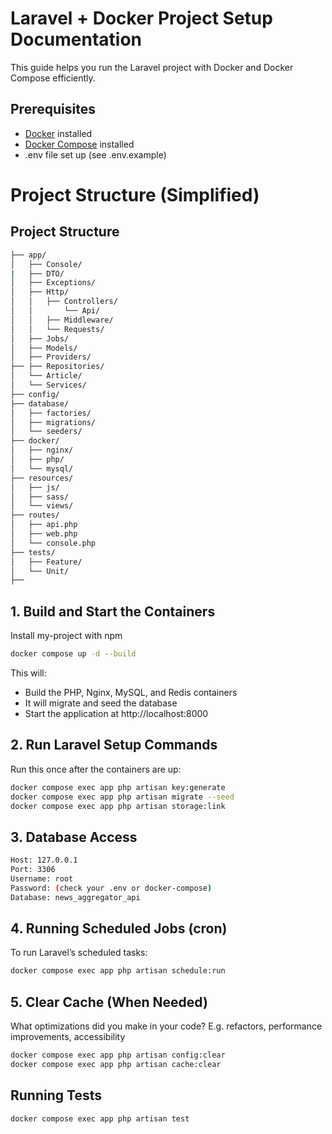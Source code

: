 
# Laravel + Docker Project Setup Documentation

This guide helps you run the Laravel project with Docker and Docker Compose efficiently.

## Prerequisites

* [Docker](https://www.docker.com/products/docker-desktop/) installed
* [Docker Compose](https://docs.docker.com/compose/install/) installed
* .env file set up (see .env.example)

# Project Structure (Simplified)

## Project Structure

```bash
├── app/
│   ├── Console/
|   ├── DTO/
│   ├── Exceptions/
│   ├── Http/
│   │   ├── Controllers/
│   │       └── Api/
│   │   ├── Middleware/
│   │   └── Requests/
│   ├── Jobs/
│   ├── Models/
│   ├── Providers/
├── ├── Repositories/
│   └── Article/
│   └── Services/
├── config/
├── database/
│   ├── factories/
│   ├── migrations/
│   └── seeders/
├── docker/
│   ├── nginx/
│   ├── php/
│   └── mysql/
├── resources/
│   ├── js/
│   ├── sass/
│   └── views/
├── routes/
│   ├── api.php
│   ├── web.php
│   └── console.php
├── tests/
│   ├── Feature/
│   └── Unit/
├── 
```


## 1. Build and Start the Containers

Install my-project with npm

```bash
docker compose up -d --build
```
This will:
* Build the PHP, Nginx, MySQL, and Redis containers
* It will migrate and seed the database
* Start the application at http://localhost:8000
## 2. Run Laravel Setup Commands

Run this once after the containers are up:
```bash
docker compose exec app php artisan key:generate
docker compose exec app php artisan migrate --seed
docker compose exec app php artisan storage:link
```


## 3. Database Access

```bash
Host: 127.0.0.1
Port: 3306
Username: root
Password: (check your .env or docker-compose)
Database: news_aggregator_api
```


## 4. Running Scheduled Jobs (cron)

To run Laravel’s scheduled tasks:

```bash
docker compose exec app php artisan schedule:run
```

## 5. Clear Cache (When Needed)

What optimizations did you make in your code? E.g. refactors, performance improvements, accessibility

```bash
docker compose exec app php artisan config:clear
docker compose exec app php artisan cache:clear
```

## Running Tests

```bash
docker compose exec app php artisan test
```
